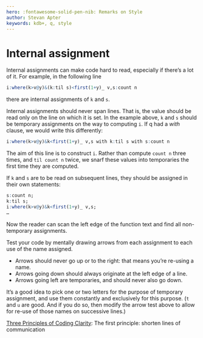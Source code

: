 ```yaml
---
hero: :fontawesome-solid-pen-nib: Remarks on Style
author: Stevan Apter
keywords: kdb+, q, style
---
```


# Internal assignment




Internal assignments can make code hard to read, especially if there’s a lot of it. For example, in the following line

```q
i:where(k>v@y)&(k:til s)<first(1+y)_ v,s:count n
```

there are internal assignments of `k` and `s`.

Internal assignments should never span lines. That is, the value should be read only on the line on which it is set. In the example above, `k` and `s` should be temporary assignments on the way to computing `i`. If q had a _with_ clause, we would write this differently:

```q
i:where(k>v@y)&k<first(1+y)_ v,s with k:til s with s:count n
```

The aim of this line is to construct `i`. Rather than compute `count n` three times, and `til count n` twice, we snarf these values into temporaries the first time they are computed. 

If `k` and `s` are to be read on subsequent lines, they should be assigned in their own statements:

```q
s:count n;
k:til s;
i:where(k>v@y)&k<first(1+y)_ v,s;
…
```

Now the reader can scan the left edge of the function text and find all non-temporary assignments.

Test your code by mentally drawing arrows from each assignment to each use of the name assigned. 

-   Arrows should never go up or to the right: that means you’re re-using a name. 
-   Arrows going down should always originate at the left edge of a line. 
-   Arrows going left are temporaries, and should never also go down. 

It’s a good idea to pick one or two letters for the purpose of temporary assignment, and use them constantly and exclusively for this purpose. (`t` and `u` are good. And if you do so, then modify the arrow test above to allow for re-use of those names on successive lines.)


<i class="far fa-hand-point-right"></i> 
[Three Principles of Coding Clarity](http://archive.vector.org.uk/art10009750): The first principle: shorten lines of communication